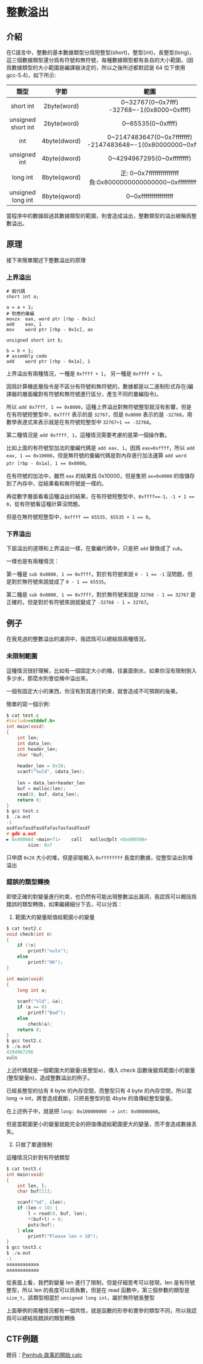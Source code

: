 # 整數溢出

## 介紹

在C語言中，整數的基本數據類型分爲短整型(short)，整型(int)，長整型(long)，這三個數據類型還分爲有符號和無符號，每種數據類型都有各自的大小範圍，(因爲數據類型的大小範圍是編譯器決定的，所以之後所述都默認是 64 位下使用 gcc-5.4)，如下所示:


| 類型 | 字節 | 範圍 |
| :-: | :-: | :-: |
| short int | 2byte(word) | 0\~32767(0\~0x7fff) <br> -32768\~-1(0x8000\~0xffff)  |
| unsigned short int | 2byte(word) | 0\~65535(0\~0xffff) |
| int | 4byte(dword) | 0\~2147483647(0\~0x7fffffff) <br> -2147483648\~-1(0x80000000\~0xffffffff) |
| unsigned int | 4byte(dword) | 0\~4294967295(0\~0xffffffff) |
| long int | 8byte(qword) | 正: 0\~0x7fffffffffffffff <br> 負:0x8000000000000000\~0xffffffffffffffff |
| unsigned long int | 8byte(qword) | 0\~0xffffffffffffffff |

當程序中的數據超過其數據類型的範圍，則會造成溢出，整數類型的溢出被稱爲整數溢出。

## 原理

接下來簡單闡述下整數溢出的原理

### 上界溢出

```
# 僞代碼
short int a;

a = a + 1;
# 對應的彙編
movzx  eax, word ptr [rbp - 0x1c]
add    eax, 1
mov    word ptr [rbp - 0x1c], ax

unsigned short int b;

b = b + 1;
# assembly code
add    word ptr [rbp - 0x1a], 1
```

上界溢出有兩種情況，一種是 `0x7fff + 1`， 另一種是 `0xffff + 1`。

因爲計算機底層指令是不區分有符號和無符號的，數據都是以二進制形式存在(編譯器的層面纔對有符號和無符號進行區分，產生不同的彙編指令)。

所以 `add 0x7fff, 1 == 0x8000`，這種上界溢出對無符號整型就沒有影響，但是在有符號短整型中，`0x7fff` 表示的是 `32767`，但是 `0x8000` 表示的是 `-32768`，用數學表達式來表示就是在有符號短整型中 `32767+1 == -32768`。

第二種情況是 `add 0xffff, 1`，這種情況需要考慮的是第一個操作數。

比如上面的有符號型加法的彙編代碼是 `add eax, 1`，因爲 `eax=0xffff`，所以 `add eax, 1 == 0x10000`，但是無符號的彙編代碼是對內存進行加法運算 `add word ptr [rbp - 0x1a], 1 == 0x0000`。

在有符號的加法中，雖然 `eax` 的結果爲 0x10000，但是隻把 `ax=0x0000` 的值儲存到了內存中，從結果看和無符號是一樣的。

再從數字層面看看這種溢出的結果，在有符號短整型中，`0xffff==-1，-1 + 1 == 0`，從有符號看這種計算沒問題。

但是在無符號短整型中，`0xffff == 65535, 65535 + 1 == 0`。

### 下界溢出

下屆溢出的道理和上界溢出一樣，在彙編代碼中，只是把 `add` 替換成了 `sub`。

一樣也是有兩種情況：

第一種是 `sub 0x0000, 1 == 0xffff`，對於有符號來說 `0 - 1 == -1` 沒問題，但是對於無符號來說就成了 `0 - 1 == 65535`。

第二種是 `sub 0x8000, 1 == 0x7fff`，對於無符號來說是 `32768 - 1 == 32767` 是正確的，但是對於有符號來說就變成了 `-32768 - 1 = 32767`。

## 例子

在我見過的整數溢出的漏洞中，我認爲可以總結爲兩種情況。

### 未限制範圍

這種情況很好理解，比如有一個固定大小的桶，往裏面倒水，如果你沒有限制倒入多少水，那麼水則會從桶中溢出來。

一個有固定大小的東西，你沒有對其進行約束，就會造成不可預期的後果。

簡單的寫一個示例:

```c
$ cat test.c
#include<stddef.h>
int main(void)
{
    int len;
    int data_len;
    int header_len;
    char *buf;
    
    header_len = 0x10;
    scanf("%uld", &data_len);
    
    len = data_len+header_len
    buf = malloc(len);
    read(0, buf, data_len);
    return 0;
}
$ gcc test.c
$ ./a.out
-1
asdfasfasdfasdfafasfasfasdfasdf
# gdb a.out
► 0x40066d <main+71>    call   malloc@plt <0x400500>
        size: 0xf
```

只申請 `0x20` 大小的堆，但是卻能輸入 `0xffffffff` 長度的數據，從整型溢出到堆溢出

### 錯誤的類型轉換

即使正確的對變量進行約束，也仍然有可能出現整數溢出漏洞，我認爲可以概括爲錯誤的類型轉換，如果繼續細分下去，可以分爲：

1. 範圍大的變量賦值給範圍小的變量

```c
$ cat test2.c
void check(int n)
{
    if (!n)
        printf("vuln");
    else
        printf("OK");
}

int main(void)
{
    long int a;
    
    scanf("%ld", &a);
    if (a == 0)
        printf("Bad");
    else
        check(a);
    return 0;
}
$ gcc test2.c
$ ./a.out
4294967296
vuln
```

上述代碼就是一個範圍大的變量(長整型a)，傳入 check 函數後變爲範圍小的變量(整型變量n)，造成整數溢出的例子。

已經長整型的佔有 8 byte 的內存空間，而整型只有 4 byte 的內存空間，所以當 long -> int，將會造成截斷，只把長整型的低 4byte 的值傳給整型變量。

在上述例子中，就是把 `long: 0x100000000 -> int: 0x00000000`。

但是當範圍更小的變量就能完全的把值傳遞給範圍更大的變量，而不會造成數據丟失。

2. 只做了單邊限制

這種情況只針對有符號類型

```c
$ cat test3.c
int main(void)
{
    int len, l;
    char buf[11];

    scanf("%d", &len);
    if (len < 10) {
        l = read(0, buf, len);
        *(buf+l) = 0;
        puts(buf);
    } else
        printf("Please len < 10");        
}
$ gcc test3.c
$ ./a.out
-1
aaaaaaaaaaaa
aaaaaaaaaaaa
```

從表面上看，我們對變量 len 進行了限制，但是仔細思考可以發現，len 是有符號整型，所以 len 的長度可以爲負數，但是在 read 函數中，第三個參數的類型是 `size_t`，該類型相當於 `unsigned long int`，屬於無符號長整型

上面舉例的兩種情況都有一個共性，就是函數的形參和實參的類型不同，所以我認爲可以總結爲錯誤的類型轉換

## CTF例題

題目：[Pwnhub 故事的開始 calc](http://atum.li/2016/12/05/calc/)
